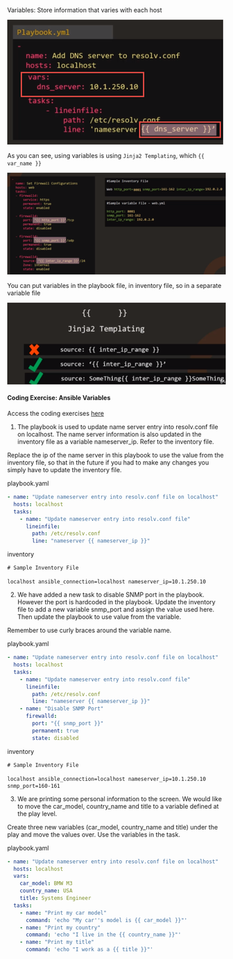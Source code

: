 Variables: Store information that varies with each host

![vars-01](./docs/images/vars-01.png)

As you can see, using variables is using `Jinja2 Templating`, which `{{ var_name }}`

![vars-02](./docs/images/vars-02.png)

You can put variables in the playbook file, in inventory file, so in a separate variable file

![vars-03](./docs/images/vars-03.png)

#### Coding Exercise: Ansible Variables

Access the coding exercises [here](https://kodekloud.com/p/ansible-practice-test/?scenario=questions_ansible_variables)

1. The playbook is used to update name server entry into resolv.conf file on localhost. The name server information is also updated in the inventory file as a variable nameserver_ip. Refer to the inventory file.

Replace the ip of the name server in this playbook to use the value from the inventory file, so that in the future if you had to make any changes you simply have to update the inventory file.

playbook.yaml

```yaml
- name: "Update nameserver entry into resolv.conf file on localhost"
  hosts: localhost
  tasks:
    - name: "Update nameserver entry into resolv.conf file"
      lineinfile:
        path: /etc/resolv.conf
        line: "nameserver {{ nameserver_ip }}"
```

inventory

```
# Sample Inventory File

localhost ansible_connection=localhost nameserver_ip=10.1.250.10
```

2. We have added a new task to disable SNMP port in the playbook. However the port is hardcoded in the playbook. Update the inventory file to add a new variable snmp_port and assign the value used here. Then update the playbook to use value from the variable.

Remember to use curly braces around the variable name.

playbook.yaml

```yaml
- name: "Update nameserver entry into resolv.conf file on localhost"
  hosts: localhost
  tasks:
    - name: "Update nameserver entry into resolv.conf file"
      lineinfile:
        path: /etc/resolv.conf
        line: "nameserver {{ nameserver_ip }}"
    - name: "Disable SNMP Port"
      firewalld:
        port: "{{ snmp_port }}"
        permanent: true
        state: disabled
```

inventory

```
# Sample Inventory File

localhost ansible_connection=localhost nameserver_ip=10.1.250.10 snmp_port=160-161
```

3. We are printing some personal information to the screen. We would like to move the car_model, country_name and title to a variable defined at the play level.

Create three new variables (car_model, country_name and title) under the play and move the values over. Use the variables in the task.

playbook.yaml

```yaml
- name: "Update nameserver entry into resolv.conf file on localhost"
  hosts: localhost
  vars:
    car_model: BMW M3
    country_name: USA
    title: Systems Engineer
  tasks:
    - name: "Print my car model"
      command: 'echo "My car''s model is {{ car_model }}"'
    - name: "Print my country"
      command: 'echo "I live in the {{ country_name }}"'
    - name: "Print my title"
      command: 'echo "I work as a {{ title }}"'
```
